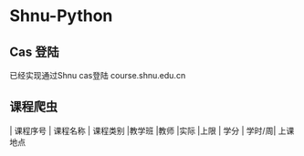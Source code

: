 # Shnu-Python
## Cas 登陆
已经实现通过Shnu cas登陆 course.shnu.edu.cn
## 课程爬虫

| 课程序号 | 课程名称 | 课程类别 |教学班 |教师 |实际 |上限 | 学分 | 学时/周| 上课地点
